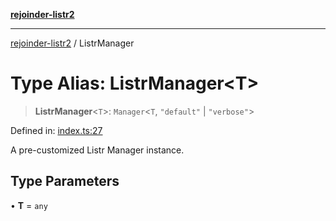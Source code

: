 [**rejoinder-listr2**](../README.md)

***

[rejoinder-listr2](../README.md) / ListrManager

# Type Alias: ListrManager\<T\>

> **ListrManager**\<`T`\>: `Manager`\<`T`, `"default"` \| `"verbose"`\>

Defined in: [index.ts:27](https://github.com/Xunnamius/rejoinder/blob/133b4f924be655aa01a49d03e5d1594795ffe3bd/packages/listr2/src/index.ts#L27)

A pre-customized Listr Manager instance.

## Type Parameters

• **T** = `any`
